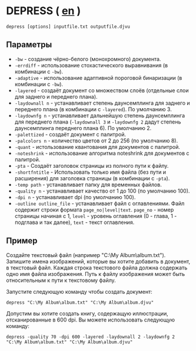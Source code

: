 # DEPRESS ( [en](DEPRESS.md) )

``` shell
depress [options] inputfile.txt outputfile.djvu
```

## Параметры

* `-bw` - создание чёрно-белого (монохромного) документа.
* `-errdiff` - использование стохастического выравнивания (в комбинации с `-bw`).
* `-adaptive` - использование адаптивной пороговой бинаризации (в комбинации с `-bw`).
* `-layered` - создаёт документ со множеством слоёв (отдельные слои для заднего и переднего плана).
* `-laydownall n` - устанавливает степень даунсемплинга для заднего и переднего плана (в комбинации с `-layered`). По умолчанию 3.
* `-laydownfg n` - устанавливает дальнейшую степень даунсемплинга для переднего плана (`-laydownall 3` и `-laydownfg 2` дадут степень даунсемплинга переднего плана 6). По умолчанию 2.
* `-palettized` - создаёт документ с палитрой.
* `-palcolors n` - количество цветов от 2 до 256 (по умолчанию 8).
* `-quant` - истользование квантования для документов с палитрой.
* `-noteshrink` - использование алгоритма noteshrink для документов с палитрой.
* `-pta` - Создаёт заголовок страницы из полного пути к файлу.
* `-shortfntitle` - Использовать только имя файла (без пути и расширения) для заголовка страницы (в комбинации с `-pta`).
* `-temp path` - устанавливает папку для временных файлов.
* `-quality n` - устанавливает качество от 1 до 100 (по умолчанию 100).
* `-dpi n` - устанавливает dpi (по умолчанию 100).
* `-outline outline_file` - устанавливает файл с оглавлениями. Файл содержит строки формата `page_no|level|text`. `page_no` - номер страницы начиная с 1, `level` - уровень оглавления (0 - глава, 1 - подглава и так далее), `text` - текст оглавления.

## Пример

Создайте текстовый файл (например "C:\My Album\album.txt"). Запишите имена изображений, которые вы хотите добавить в документ, в текстовый файл. Каждая строка текстового файла должна содержать одно имя файла изображения. Путь к файлу изображения может быть относительным к пути к текстовому файлу.

Запустите следующую команду чтобы создать документ:

``` shell
depress "C:\My Album\album.txt" "C:\My Album\album.djvu"
```

Допустим вы хотите создать книгу, содержащую иллюстрации, отсканированные в 600 dpi. Вы можете использовать следующую команду:

``` shell
depress -quality 70 -dpi 600 -layered -laydownall 2 -laydownfg 2 "C:\My Album\album.txt" "C:\My Album\album.djvu"
```
